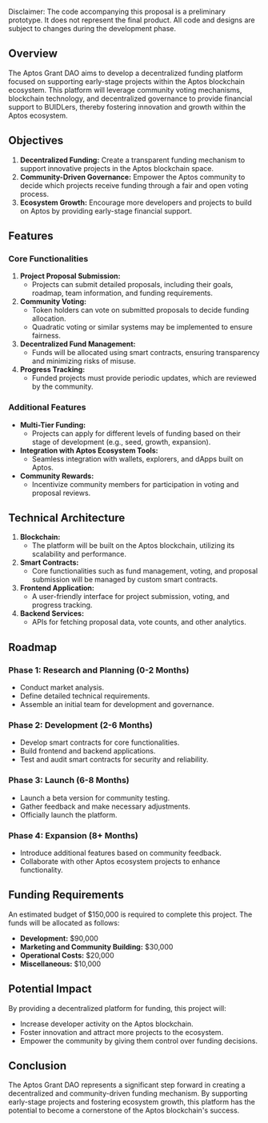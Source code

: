 Disclaimer:
The code accompanying this proposal is a preliminary prototype. It does not represent the final product.
All code and designs are subject to changes during the development phase.

## Overview
The Aptos Grant DAO aims to develop a decentralized funding platform focused on supporting early-stage projects within the Aptos blockchain ecosystem. This platform will leverage community voting mechanisms, blockchain technology, and decentralized governance to provide financial support to BUIDLers, thereby fostering innovation and growth within the Aptos ecosystem.

## Objectives
1. **Decentralized Funding:** Create a transparent funding mechanism to support innovative projects in the Aptos blockchain space.
2. **Community-Driven Governance:** Empower the Aptos community to decide which projects receive funding through a fair and open voting process.
3. **Ecosystem Growth:** Encourage more developers and projects to build on Aptos by providing early-stage financial support.

## Features
### Core Functionalities
1. **Project Proposal Submission:**
   - Projects can submit detailed proposals, including their goals, roadmap, team information, and funding requirements.
2. **Community Voting:**
   - Token holders can vote on submitted proposals to decide funding allocation.
   - Quadratic voting or similar systems may be implemented to ensure fairness.
3. **Decentralized Fund Management:**
   - Funds will be allocated using smart contracts, ensuring transparency and minimizing risks of misuse.
4. **Progress Tracking:**
   - Funded projects must provide periodic updates, which are reviewed by the community.

### Additional Features
- **Multi-Tier Funding:**
   - Projects can apply for different levels of funding based on their stage of development (e.g., seed, growth, expansion).
- **Integration with Aptos Ecosystem Tools:**
   - Seamless integration with wallets, explorers, and dApps built on Aptos.
- **Community Rewards:**
   - Incentivize community members for participation in voting and proposal reviews.

## Technical Architecture
1. **Blockchain:**
   - The platform will be built on the Aptos blockchain, utilizing its scalability and performance.
2. **Smart Contracts:**
   - Core functionalities such as fund management, voting, and proposal submission will be managed by custom smart contracts.
3. **Frontend Application:**
   - A user-friendly interface for project submission, voting, and progress tracking.
4. **Backend Services:**
   - APIs for fetching proposal data, vote counts, and other analytics.

## Roadmap
### Phase 1: Research and Planning (0-2 Months)
- Conduct market analysis.
- Define detailed technical requirements.
- Assemble an initial team for development and governance.

### Phase 2: Development (2-6 Months)
- Develop smart contracts for core functionalities.
- Build frontend and backend applications.
- Test and audit smart contracts for security and reliability.

### Phase 3: Launch (6-8 Months)
- Launch a beta version for community testing.
- Gather feedback and make necessary adjustments.
- Officially launch the platform.

### Phase 4: Expansion (8+ Months)
- Introduce additional features based on community feedback.
- Collaborate with other Aptos ecosystem projects to enhance functionality.

## Funding Requirements
An estimated budget of $150,000 is required to complete this project. The funds will be allocated as follows:
- **Development:** $90,000
- **Marketing and Community Building:** $30,000
- **Operational Costs:** $20,000
- **Miscellaneous:** $10,000

## Potential Impact
By providing a decentralized platform for funding, this project will:
- Increase developer activity on the Aptos blockchain.
- Foster innovation and attract more projects to the ecosystem.
- Empower the community by giving them control over funding decisions.

## Conclusion
The Aptos Grant DAO represents a significant step forward in creating a decentralized and community-driven funding mechanism. By supporting early-stage projects and fostering ecosystem growth, this platform has the potential to become a cornerstone of the Aptos blockchain's success.


